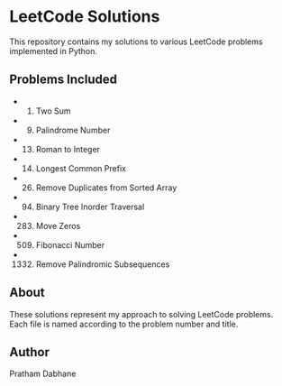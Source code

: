 # LeetCode Solutions

This repository contains my solutions to various LeetCode problems implemented in Python.

## Problems Included

- 1. Two Sum
- 9. Palindrome Number
- 13. Roman to Integer
- 14. Longest Common Prefix
- 26. Remove Duplicates from Sorted Array
- 94. Binary Tree Inorder Traversal
- 283. Move Zeros
- 509. Fibonacci Number
- 1332. Remove Palindromic Subsequences

## About

These solutions represent my approach to solving LeetCode problems. Each file is named according to the problem number and title.

## Author

Pratham Dabhane